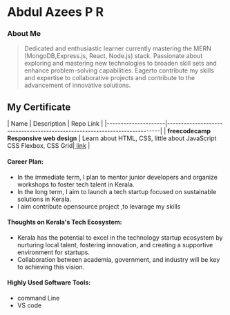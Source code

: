 # Abdul Azees P R

### About Me

>Dedicated and enthusiastic learner currently mastering the MERN (MongoDB,Express.js, React, Node.js) stack. Passionate about exploring and mastering new technologies to broaden skill sets and enhance problem-solving capabilities. Eagerto contribute my skills and expertise to collaborative projects and contribute to the advancement of innovative solutions.

## My Certificate

| Name                | Description                                                                  | Repo Link                                                      |
|---------------------|---------------------------------------------------------------------------|
| **freecodecamp Responsive web design**        |  Learn about HTML, CSS, little about JavaScript
CSS Flexbox, CSS Grid|[ link](https://www.freecodecamp.org/certification/abdul_azees_m1/responsive-web-design)   |

#### Career Plan:

- In the immediate term, I plan to mentor junior developers and organize workshops to foster tech talent in Kerala.
- In the long term, I aim to launch a tech startup focused on sustainable solutions in Kerala.
- I aim contribute opensource project ,to levarage my skills

#### Thoughts on Kerala's Tech Ecosystem:

- Kerala has the potential to excel in the technology startup ecosystem by nurturing local talent, fostering innovation, and creating a supportive environment for startups.
- Collaboration between academia, government, and industry will be key to achieving this vision.

#### Highly Used Software Tools:

- command Line
- VS code
